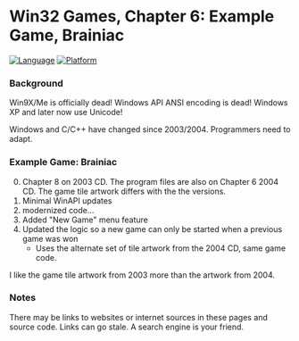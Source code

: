 # Win32 Games, Chapter 6: Example Game, Brainiac
[![Language](https://img.shields.io/badge/Language%20-C++-blue.svg)](https://github.com/GeorgePimpleton/Win32-games/)
[![Platform](https://img.shields.io/badge/Platform%20-Win32-blue.svg)](https://github.com/GeorgePimpleton/Win32-games/)

### Background
Win9X/Me is officially dead!  Windows API ANSI encoding is dead!  Windows XP and later now use Unicode!

Windows and C/C++ have changed since 2003/2004.  Programmers need to adapt.

### Example Game: Brainiac
0. Chapter 8 on 2003 CD.  The program files are also on Chapter 6 2004 CD.  The game tile artwork differs with the the versions.
1. Minimal WinAPI updates
2. modernized code...
3. Added "New Game" menu feature
4. Updated the logic so a new game can only be started when a previous game was won
   + Uses the alternate set of tile artwork from the 2004 CD, same game code.

I like the game tile artwork from 2003 more than the artwork from 2004.

### Notes
There may be links to websites or internet sources in these pages and source code. Links can go stale. A search engine is your friend.
